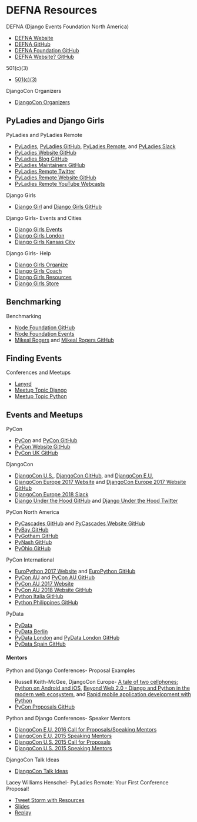 # DEFNA Resources

DEFNA (Django Events Foundation North America)
* [DEFNA Website](https://www.defna.org)
* [DEFNA GitHub](https://github.com/DEFNA)
* [DEFNA Foundation GitHub](https://github.com/DEFNA/foundation)
* [DEFNA Website? GitHub](https://github.com/DEFNA/defna.org)

<!--
https://www.defna.org/announcements/2017/5/10/djangocon-us-call-for-venue-proposal-2018-and-2019
https://www.defna.org/announcements/2016/7/20/defna-phase-ii
https://www.defna.org/announcements/2017/7/25/the-joys-of-catering-part-1-tickets-sold-does-not-equal-catering-count
-->

501(c)(3)
* [501(c)(3)](https://en.wikipedia.org/wiki/501(c)(3)_organization)

DjangoCon Organizers
* [DjangoCon Organizers](https://groups.google.com/forum/#!forum/djangocon-organizers)

<!--
New
https://wiki.python.org/moin/FrontPage | FrontPage - Python Wiki
https://github.com/python/psf-community-resources/issues
https://github.com/jspittman/psf-community-resources/blob/master/meetup-usergroup-cheatsheet.md

Python- Users and Members
* [Python Software Foundation Members](https://www.python.org/psf/members)
* [Python Info for New Members](https://wiki.python.org/psf/Info%20for%20new%20PSF%20members)

https://www.python.org/psf/grants/

https://wiki.python.org/moin/PythonSoftwareFoundation/BoardCandidates2016

https://wiki.python.org/moin/
https://www.python.org/psf/
https://github.com/python/psf-community-resources/issues
StartingYourUsersGroup - Python Wiki
https://wiki.python.org/moin/StartingYourUsersGroup
https://wiki.python.org/moin/LocalUserGroups
https://wiki.python.org/moin/PythonEventsCalendar#Submitting_an_Event
https://www.python.org/psf/committees/
https://www.python.org/psf/committees/#grants-work-group

http://www.python.org/community/irc
https://www.python.org/community/workshops

https://mail.python.org/mailman/listinfo/group-organizers
https://github.com/python/community-starter-kit

https://people.djangoproject.com
https://www.djangoproject.com/community
https://www.djangoproject.com/foundation/developer-members

https://www.djangoproject.com/fundraising/campaign/django-fellowship
-->

## PyLadies and Django Girls

PyLadies and PyLadies Remote
* [PyLadies](http://www.pyladies.com), [PyLadies GitHub](https://github.com/pyladies), [PyLadies Remote](https://tlk.io/pyladiesremote), and [PyLadies Slack](http://slackin.pyladies.com)
* [PyLadies Website GitHub](https://github.com/pyladies/pyladies)
* [PyLadies Blog GitHub](https://github.com/pyladies/pyladies-blog)
* [PyLadies Maintainers GitHub](https://github.com/pyladies/pyladies-maintainers)
* [PyLadies Remote Twitter](https://twitter.com/pyladiesremote)
* [PyLadies Remote Website GitHub](https://github.com/pyladies-remote/website)
* [PyLadies Remote YouTube Webcasts](https://www.youtube.com/channel/UCyVogtilYlp1B1ZeFdnmDxQ)

Django Girls
* [Django Girl](https://djangogirls.org) and [Django Girls GitHub](https://github.com/DjangoGirls) 

Django Girls- Events and Cities
* [Django Girls Events](https://djangogirls.org/events)
* [Django Girls London](https://djangogirls.org/london)
* [Django Girls Kansas City](https://djangogirls.org/kansascity)

Django Girls- Help
* [Django Girls Organize](http://organize.djangogirls.org)  
* [Django Girls Coach](http://coach.djangogirls.org)  
* [Django Girls Resources](https://github.com/DjangoGirls/resources) 
* [Django Girls Store](https://store.djangogirls.org)

<!--
http://remote.pyladies.com/resources

https://github.com/audreyr/lapyladies

https://github.com/PyLadies-Boston/PyLadies-Boston-Meetups

https://github.com/pythonkc
https://github.com/socalpyladies/socalpyladies.github.io
http://socalpyladies.github.io/
https://github.com/PanPacificPyLadiesConf/PPPCwebsite
https://github.com/DutchDjangoAssociation/djangovereniging.nl

http://blog.djangogirls.org/post/141142700298/potato-joining-django-girls-as-global-partner

DjangoGirls/PyCon
* [DjangoGirls/PyCon](https://djangogirls.org/pycon)

https://djangogirls.org/pyconuk2016

https://docs.google.com/forms/d/1C1bvkk8qDR0khlH6bEAmILkbiZs6YXWvrM3ZrKZ9CE8/viewform
-->

## Benchmarking

Benchmarking
* [Node Foundation GitHub](https://github.com/nodejs)
* [Node Foundation Events](https://nodejs.org/en/get-involved/events)
* [Mikeal Rogers](http://mikealrogers.com/) and [Mikeal Rogers GitHub](https://github.com/mikeal)

<!--
Related Organizations
Case Studies
Best Practices

https://nodejs.org/en/get-involved

https://github.com/nodejs/community-committee
https://github.com/nodejs/community-events

https://github.com/nodejs/board
https://github.com/nodejs/benchmarking
https://github.com/nodejs/education
https://github.com/nodejs/code-and-learn
https://github.com/nodejs/collaboration
https://github.com/nodejs/summit
https://github.com/nodejs/evangelism
https://github.com/nodejs/Intl
-->

## Finding Events

Conferences and Meetups
* [Lanyrd](http://lanyrd.com)
* [Meetup Topic Django](https://www.meetup.com/topics/django)
* [Meetup Topic Python](http://www.meetup.com/topics/python)

<!--
https://www.papercall.io

https://www.meetup.com/topics/django/us
https://www.meetup.com/topics/django
https://www.meetup.com/topics/django/all

http://lanyrd.com/search/?context=future&q=python
http://lanyrd.com/search/?context=future&q=django

http://lanyrd.com/search/?q=django&type=conference&context=future
http://lanyrd.com/search/?context=future&q=django&type=conference

http://lanyrd.com/topics/devops

http://lanyrd.com/places/uk
http://lanyrd.com/places/greater-london
-->

## Events and Meetups

PyCon
* [PyCon](http://www.pycon.org) and [PyCon GitHub](https://github.com/PyCon)
* [PyCon Website GitHub](https://github.com/PyCon/pycon)
* [PyCon UK GitHub](https://github.com/PyconUK)

DjangoCon
* [DjangoCon U.S.](http://www.djangocon.us), [DjangoCon GitHub](https://github.com/djangocon), and [DjangoCon E.U.](https://djangocon.eu) 
* [DjangoCon Europe 2017 Website](https://2017.djangocon.eu) and [DjangoCon Europe 2017 Website GitHub](https://github.com/djangocon/2017.djangocon.eu)
* [DjangoCon Europe 2018 Slack](https://djangoconeurope18.slack.com)
* [Django Under the Hood GitHub](https://github.com/djangounderthehood) and [Django Under the Hood Twitter](https://twitter.com/DjangoUnderHood)

<!--
https://www.djangoproject.com/weblog/2017/jul/02/djangocon-europe-2018-call-volunteers/
-->

PyCon North America
* [PyCascades GitHub](https://github.com/pycascades) and [PyCascades Website GitHub](https://github.com/pycascades/www.pycascades.com)
* [PyBay GitHub](https://github.com/pybay)
* [PyGotham GitHub](https://github.com/PyGotham)
* [PyNash GitHub](https://github.com/pynashorg)
* [PyOhio GitHub](https://github.com/pyohio)

PyCon International
* [EuroPython 2017 Website](https://ep2017.europython.eu) and [EuroPython GitHub](https://github.com/EuroPython) 
* [PyCon AU](https://pycon-au.org) and [PyCon AU GitHub](https://github.com/pyconau)
* [PyCon AU 2017 Website](https://2017.pycon-au.org)
* [PyCon AU 2018 Website GitHub](https://github.com/pyconau/2018.pycon-au.org)
* [Python Italia GitHub](https://github.com/pythonitalia)
* [Python Philippines GitHub](https://github.com/pythonph)

PyData
* [PyData](http://pydata.org) 
* [PyData Berlin](https://github.com/pydataberlin)
* [PyData London](http://london.pydata.org) and [PyData London GitHub](https://github.com/PyDataLondon)
* [PyData Spain GitHub](https://github.com/python-spain)

<!--
New
https://gitlab.com/pygotham/2017
https://2017.pygotham.org/
https://docs.google.com/forms/d/e/1FAIpQLSen_gu0eSB0qj-DpaNUsPzRBSMzrjtyjMB_0nj8vy3B_16dZg/viewform?c=0&w=1
https://www.eventbrite.com/e/pygotham-2017-tickets-26532180466

https://www.pycascades.com/speakers
https://www.papercall.io/pycascades-2018
https://docs.google.com/forms/d/e/1FAIpQLSeJMNm6XSKtlOQWvsCcEStdm4W9XtqxGYPH20D8AGkmnk8j6A/viewform

http://uk.python.org/news/2017/08/23/pyconuk-keynotes-announced
https://us.pycon.org/2017/financial-assistance/
https://us.pycon.org/2017/registration
https://www.google.com/search?q=pycon+list&oq=pycon+list&gs_l=psy-ab.3..0i7i30k1l2.15712.17082.0.17376.8.7.0.0.0.0.190.602.0j4.4.0....0...1.1.64.psy-ab..5.1.116.-Ey_LFVwAUI | pycon list - Google Search

https://africa.python.org/en/
https://pyohio.org/schedule/
https://github.com/pyconau/2018.pycon-au.org
https://github.com/pyconau2017/website/blob/master/pinaxcon/templates/site_base.html
https://forms.zohopublic.com/pyconnigeria/form/FinancialAidApplication/formperma/bCd_a4442mMAA_d26BDDeA2ek
https://inlandnorthwest.tech/
https://2017.northbaypython.org/ | North Bay Python | Welcome
https://twitter.com/ps_python | Puget Sound Python (@ps_python) | Twitter


https://github.com/pydata/conf_site
https://github.com/pydelhi/conference

https://github.com/EuroPython/epcon
https://za.pycon.org

https://github.com/pynashorg/pynashorg.github.com
https://2017.pygotham.org/registration
https://gitlab.com/pygotham/2017
https://github.com/PyGotham/pygotham

http://pycascades.us15.list-manage.com/subscribe?u=910a586d174a45ddb1125ad4e&id=675d463df8

https://ep2016.europython.eu
http://il.pycon.org/2016/about/speakers.html
-->

#### Mentors 

Python and Django Conferences- Proposal Examples
* Russell Keith-McGee, DjangoCon Europe- [A tale of two cellphones: Python on Android and iOS](https://gist.github.com/freakboy3742/973d1e79e6523c7de097), [Beyond Web 2.0 - Django and Python in the modern web ecosystem](https://gist.github.com/freakboy3742/cb4476bc25ff49d4553a), and [Rapid mobile application development with Python](https://gist.github.com/freakboy3742/a594fe79b16b6f3a0d7e)
* [PyCon Proposals GitHub](https://github.com/akaptur/pycon-proposals)

Python and Django Conferences- Speaker Mentors
* [DjangoCon E.U. 2016 Call for Proposals/Speaking Mentors](https://2016.djangocon.eu/cfp)  
* [DjangoCon E.U. 2015 Speaking Mentors](http://2015.djangocon.eu/proposals/speaker-mentors) 
* [DjangoCon U.S. 2015 Call for Proposals](http://2015.djangocon.us/speaking/cfp)
* [DjangoCon U.S. 2015 Speaking Mentors](https://2015.djangocon.us/speaking/mentors) 

DjangoCon Talk Ideas
* [DjangoCon Talk Ideas](https://gist.github.com/jefftriplett/cdda63bf42c592b1a6c8)

Lacey Williams Henschel- PyLadies Remote: Your First Conference Proposal!
* [Tweet Storm with Resources](https://twitter.com/laceynwilliams/status/693514103931801600)
* [Slides](https://docs.google.com/presentation/d/1vgYS-STJl9epz7_RiRGSKnnf4vYi4rtaF3zbJc8S1yA/pub?start=false&loop=false&delayms=3000&slide=id.p)
* [Replay](https://www.youtube.com/watch?v=OAQAXVU1jIo)
